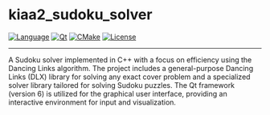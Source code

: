 # kiaa2_sudoku_solver

[![Language](https://img.shields.io/badge/language-C%2B%2B-blue.svg)](https://en.cppreference.com/)
[![Qt](https://img.shields.io/badge/Qt-6-blue.svg)](https://www.qt.io/)
[![CMake](https://img.shields.io/badge/CMake-3.16-green.svg)](https://cmake.org/)
[![License](https://img.shields.io/badge/license-MIT-green.svg)](LICENSE)

---

A Sudoku solver implemented in C++ with a focus on efficiency using the Dancing Links algorithm. The project includes a general-purpose Dancing Links (DLX) library for solving any exact cover problem and a specialized solver library tailored for solving Sudoku puzzles. The Qt framework (version 6) is utilized for the graphical user interface, providing an interactive environment for input and visualization.
